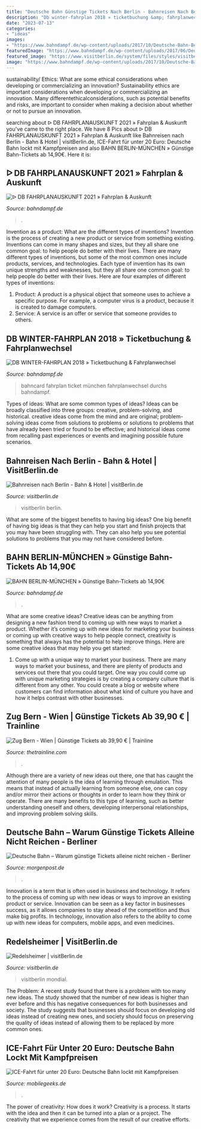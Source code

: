 ```yaml
---
title: "Deutsche Bahn Günstige Tickets Nach Berlin - Bahnreisen Nach Berlin"
description: "Db winter-fahrplan 2018 » ticketbuchung &amp; fahrplanwechsel"
date: "2023-07-13"
categories:
- "ideas"
images:
- "https://www.bahndampf.de/wp-content/uploads/2017/10/Deutsche-Bahn-Berlin-München.jpg?x79572"
featuredImage: "https://www.bahndampf.de/wp-content/uploads/2017/06/Deutsche-Bahn-München-Hauptbahnhof.jpg?x79572"
featured_image: "https://www.visitberlin.de/system/files/styles/visitberlin_teaser_full_width_visitberlin_mobile_1x/private/image/BerlinerDom_Fruehling_c_visitBerlin_Foto_DagmarSchwelle (4)_web.jpg?h=1c9b88c9&amp;itok=kc61hQgd"
image: "https://www.bahndampf.de/wp-content/uploads/2017/10/Deutsche-Bahn-Berlin-München.jpg?x79572"
---
```



sustainability/ Ethics: What are some ethical considerations when developing or commercializing an innovation?
Sustainability ethics are important considerations when developing or commercializing an innovation. Many differentethicalconsiderations, such as potential benefits and risks, are important to consider when making a decision about whether or not to pursue an innovation.

	

		
searching about ᐅ DB FAHRPLANAUSKUNFT 2021 » Fahrplan &amp; Auskunft you've came to the right place. We have 8 Pics about ᐅ DB FAHRPLANAUSKUNFT 2021 » Fahrplan &amp; Auskunft like Bahnreisen nach Berlin - Bahn &amp; Hotel | visitBerlin.de, ICE-Fahrt für unter 20 Euro: Deutsche Bahn lockt mit Kampfpreisen and also BAHN BERLIN-MÜNCHEN » Günstige Bahn-Tickets ab 14,90€. Here it is:
		
    
## ᐅ DB FAHRPLANAUSKUNFT 2021 » Fahrplan &amp; Auskunft

<img loading=lazy src="https://www.bahndampf.de/wp-content/uploads/2017/08/DB-Fahrplan.jpg" onerror="this.onerror=null;this.src='https://tse1.mm.bing.net/th?id=OIP.aCYW-bPLUJAY0RPQE6sOGwHaEO&amp;pid=15.1';" alt="ᐅ DB FAHRPLANAUSKUNFT 2021 » Fahrplan &amp; Auskunft">

_Source: bahndampf.de_

>. 

	

Invention as a product: What are the different types of inventions?
Invention is the process of creating a new product or service from something existing. Inventions can come in many shapes and sizes, but they all share one common goal: to help people do better with their lives. 
There are many different types of inventions, but some of the most common ones include products, services, and technologies. Each type of invention has its own unique strengths and weaknesses, but they all share one common goal: to help people do better with their lives. 
Here are four examples of different types of inventions: 
1) Product: A product is a physical object that someone uses to achieve a specific purpose. For example, a computer virus is a product, because it is created to damage computers. 
2) Service: A service is an offer or service that someone provides to others.

    
## DB WINTER-FAHRPLAN 2018 » Ticketbuchung &amp; Fahrplanwechsel

<img loading=lazy src="https://www.bahndampf.de/wp-content/uploads/2017/06/Deutsche-Bahn-München-Hauptbahnhof.jpg?x79572" onerror="this.onerror=null;this.src='https://tse1.mm.bing.net/th?id=OIP.QMZ3UcWn6Y3y0dVX8ly4nAHaE8&amp;pid=15.1';" alt="DB WINTER-FAHRPLAN 2018 » Ticketbuchung &amp; Fahrplanwechsel">

_Source: bahndampf.de_

>bahncard fahrplan ticket münchen fahrplanwechsel durchs bahndampf. 

	

Types of ideas: What are some common types of ideas?
Ideas can be broadly classified into three groups: creative, problem-solving, and historical. creative ideas come from the mind and are original; problem-solving ideas come from solutions to problems or solutions to problems that have already been tried or found to be effective; and historical ideas come from recalling past experiences or events and imagining possible future scenarios.

    
## Bahnreisen Nach Berlin - Bahn &amp; Hotel | VisitBerlin.de

<img loading=lazy src="https://www.visitberlin.de/system/files/styles/visitberlin_teaser_full_width_visitberlin_mobile_1x/private/image/BerlinerDom_Fruehling_c_visitBerlin_Foto_DagmarSchwelle (4)_web.jpg?h=1c9b88c9&amp;itok=kc61hQgd" onerror="this.onerror=null;this.src='https://tse2.mm.bing.net/th?id=OIP.j_KKBWramW1djHFdsuSqLwHaDF&amp;pid=15.1';" alt="Bahnreisen nach Berlin - Bahn &amp; Hotel | visitBerlin.de">

_Source: visitberlin.de_

>visitberlin berlin. 

	

What are some of the biggest benefits to having big ideas?
One big benefit of having big ideas is that they can help you start and finish projects that you may have been struggling with. They can also help you see potential solutions to problems that you may not have considered before.

    
## BAHN BERLIN-MÜNCHEN » Günstige Bahn-Tickets Ab 14,90€

<img loading=lazy src="https://www.bahndampf.de/wp-content/uploads/2017/10/Deutsche-Bahn-Berlin-München.jpg?x79572" onerror="this.onerror=null;this.src='https://tse4.mm.bing.net/th?id=OIP.ZKKZUEpD4ee9zluQk9u6HgHaE6&amp;pid=15.1';" alt="BAHN BERLIN-MÜNCHEN » Günstige Bahn-Tickets ab 14,90€">

_Source: bahndampf.de_

>. 

	

What are some creative ideas?
Creative ideas can be anything from designing a new fashion trend to coming up with new ways to market a product. Whether it’s coming up with new ideas for marketing your business or coming up with creative ways to help people connect, creativity is something that always has the potential to help improve things. Here are some creative ideas that may help you get started: 
1. Come up with a unique way to market your business. There are many ways to market your business, and there are plenty of products and services out there that you could target. One way you could come up with unique marketing strategies is by creating a company culture that is different from any other. You could create a blog or website where customers can find information about what kind of culture you have and how it helps contrast with other businesses.

    
## Zug Bern - Wien | Günstige Tickets Ab 39,90 € | Trainline

<img loading=lazy src="https://www.thetrainline.com/content/vul/hero-images/city/vienna/1x.jpg" onerror="this.onerror=null;this.src='https://tse2.mm.bing.net/th?id=OIP.pKwS_oAoGcmZrrbvqhp2hQHaDz&amp;pid=15.1';" alt="Zug Bern - Wien | Günstige Tickets ab 39,90 € | Trainline">

_Source: thetrainline.com_

>. 

	

Although there are a variety of new ideas out there, one that has caught the attention of many people is the idea of learning through emulation. This means that instead of actually learning from someone else, one can copy and/or mirror their actions or thoughts in order to learn how they think or operate. There are many benefits to this type of learning, such as better understanding oneself and others, developing interpersonal relationships, and improving problem solving skills.

    
## Deutsche Bahn – Warum Günstige Tickets Alleine Nicht Reichen - Berliner

<img loading=lazy src="https://img.morgenpost.de/img/wirtschaft/crop226657373/114760812-w820-cv16_9-q85-fnov-fpi231768577-fpotr/861d3266-b47e-11e9-b9e1-4cfc38087afb.jpg" onerror="this.onerror=null;this.src='https://tse2.mm.bing.net/th?id=OIP.PbmJLUZXpHghl-gSRadBeQHaEK&amp;pid=15.1';" alt="Deutsche Bahn – Warum günstige Tickets alleine nicht reichen - Berliner">

_Source: morgenpost.de_

>. 

	

Innovation is a term that is often used in business and technology. It refers to the process of coming up with new ideas or ways to improve an existing product or service. Innovation can be seen as a key factor in businesses success, as it allows companies to stay ahead of the competition and thus make big profits. In technology, innovation also refers to the ability to come up with new ideas for computers, mobile apps, and even medicines.

    
## Redelsheimer | VisitBerlin.de

<img loading=lazy src="https://www.visitberlin.de/system/files/styles/visitberlin_bleed_header_visitberlin_mobile_1x/private/image/Restaurant Redelsheimer_DL_PPT_0.jpg?h=06f6671c&amp;itok=e1jSbEmq" onerror="this.onerror=null;this.src='https://tse3.mm.bing.net/th?id=OIP.qKkx4_aIrCVzea2EkDj7xAAAAA&amp;pid=15.1';" alt="Redelsheimer | visitBerlin.de">

_Source: visitberlin.de_

>visitberlin mondial. 

	

The Problem:
A recent study found that there is a problem with too many new ideas. The study showed that the number of new ideas is higher than ever before and this has negative consequences for both businesses and society. The study suggests that businesses should focus on developing old ideas instead of creating new ones, and society should focus on preserving the quality of ideas instead of allowing them to be replaced by more common ones.

    
## ICE-Fahrt Für Unter 20 Euro: Deutsche Bahn Lockt Mit Kampfpreisen

<img loading=lazy src="https://c.mobilegeeks.de/wp-content/uploads/2020/08/transport-system-3228041_1280-837x500.jpg" onerror="this.onerror=null;this.src='https://tse1.mm.bing.net/th?id=OIP.oy6B_PXui9HBLOtvzmcqtQHaEb&amp;pid=15.1';" alt="ICE-Fahrt für unter 20 Euro: Deutsche Bahn lockt mit Kampfpreisen">

_Source: mobilegeeks.de_

>. 

	

The power of creativity: How does it work?
Creativity is a process. It starts with the idea and then it can be turned into a plan or a project. The creativity that we experience comes from the result of our creative efforts.

